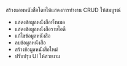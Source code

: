 สร้างแอพหนังสือโดยให้แสดงการทำงาน CRUD ให้สมบูรณ์
 - แสดงข้อมูลหนังสือทั้งหมด
 - แสดงข้อมูลหนังสือรายไอดี
 - แก้ไขข้อมูลหนังสือ
 - ลบข้อมูลหนังสือ
 - สร้างข้อมูลหนังสือใหม่
 - ปรับปรุง UI ให้สวยงาม
